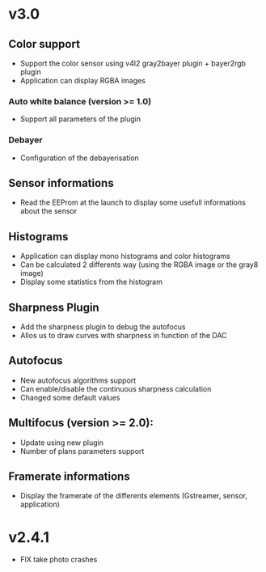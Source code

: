 # v3.0

## Color support

- Support the color sensor using v4l2 gray2bayer plugin + bayer2rgb plugin
- Application can display RGBA images 

### Auto white balance  (version >= 1.0)

- Support all parameters of the plugin

### Debayer

- Configuration of the debayerisation

## Sensor informations 

- Read the EEProm at the launch to display some usefull informations about the sensor

## Histograms

- Application can display mono histograms and color histograms
- Can be calculated 2 differents way (using the RGBA image or the gray8 image)
- Display some statistics from the histogram

## Sharpness Plugin 

- Add the sharpness plugin to debug the autofocus
- Allos us to draw curves with sharpness in function of the DAC


## Autofocus 

- New autofocus algorithms support
- Can enable/disable the continuous sharpness calculation
- Changed some default values

## Multifocus (version >= 2.0): 

- Update using new plugin
- Number of plans parameters support

## Framerate informations 

- Display the framerate of the differents elements (Gstreamer, sensor, application)


# v2.4.1 

- FIX take photo crashes
